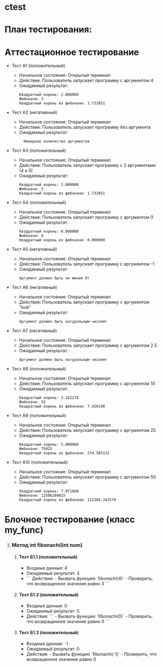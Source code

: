 # ctest
# План тестирования:

# Аттестационное тестирование

  - Тест А1 (положительный)
    - Начальное состояние: Открытый терминал
    - Действие: Пользователь запускает программу с аргументом 4
    - Ожидаемый результат:
        ```            
      	Квадратный корень: 2.000000
      	Фибоначи: 3
      	Квадратный корень из фибоначи: 1.732051
        ```               

  - Тест А2 (негативный)
    - Начальное состояние: Открытый терминал
    - Действие: Пользователь запускает программу без аргумента
    - Ожидаемый результат: 
      ```                  
     	Неверное количество аргументов
      ```                         

  - Тест А3 (положительный)
    - Начальное состояние: Открытый терминал
    - Действие: Пользователь запускает программу с 2 аргументами (4 и 5)
    - Ожидаемый результат: 
        ```                     
      	Квадратный корень: 2.000000
      	Фибоначи: 3
      	Квадратный корень из фибоначи: 1.732051
        ```                      

  - Тест А4 (положительный)
    - Начальное состояние: Открытый терминал
    - Действие: Пользователь запускает программу с аргументом 0
    - Ожидаемый результат: 
        ```                           
      	Квадратный корень: 0.000000
      	Фибоначи: 0
      	Квадратный корень из фибоначи: 0.000000
        ```                           

  - Тест А5 (негативный)
    - Начальное состояние: Открытый терминал
    - Действие: Пользователь запускает программу с аргументом -1
    - Ожидаемый результат: 
        ```                            
      	Аргумент должен быть не менее 0!
        ```                     

  - Тест А6 (негативный)
    - Начальное состояние: Открытый терминал
    - Действие: Пользователь запускает программу с аргументом "bob"
    - Ожидаемый результат: 
        ```                       
      	Аргумент должен быть натуральным числом!
        ```                     

  - Тест А7 (негативный)
    - Начальное состояние: Открытый терминал
    - Действие: Пользователь запускает программу с аргументом 2.5
    - Ожидаемый результат: 
        ```                       
      	Аргумент должен быть натуральным числом!
        ```                     

  - Тест А8 (положительный)
    - Начальное состояние: Открытый терминал
    - Действие: Пользователь запускает программу с аргументом 10
    - Ожидаемый результат: 
        ```                       
      	Квадратный корень: 3.162278
      	Фибоначи: 55
      	Квадратный корень из фибоначи: 7.416198
        ```                     

  - Тест А9 (положительный)
    - Начальное состояние: Открытый терминал
    - Действие: Пользователь запускает программу с аргументом 25
    - Ожидаемый результат: 
        ```                       
      	Квадратный корень: 5.000000
      	Фибоначи: 75025
      	Квадратный корень из фибоначи: 274.585132
        ```                     

  - Тест А10 (положительный)
    - Начальное состояние: Открытый терминал
    - Действие: Пользователь запускает программу с аргументом 50
    - Ожидаемый результат: 
        ```                       
      	Квадратный корень: 7.071068
      	Фибоначи: 12586269025
      	Квадратный корень из фибоначи: 112304.342570
        ```                     

# Блочное тестирование (класс my_func)
<ol>
  <li>
    <h3>Метод int fibonachi(int num)</h3>
    <ol>
    	<li>
    	  <h4>Тест Б1.1 (положительный)</h4>
    	  <ul>
    	    <li>Входные данные: 4</li>
    	    <li>Ожидаемый результат: 3</li>
    	    <li>```
            Действия:
    	        - Вызвать функцию `fibonachi(4)`
    	        - Проверить, что возвращенное значение равно 3
            ```
    	    </li>
    	  </ul>
    	</li>
    	<li>
    	  <h4>Тест Б1.2 (положительный)</h4>
    	  <ul>
    	    <li>Входные данные: 0</li>
    	    <li>Ожидаемый результат: 0</li>
    	    <li>Действия:
            ```
    	        - Вызвать функцию `fibonachi(0)`
    	        - Проверить, что возвращенное значение равно 0
            ```
    	    </li>
    	  </ul>
    	</li>
    	<li>
    	  <h4>Тест Б1.3 (положительный)</h4>
    	  <ul>
    	    <li>Входные данные: -1</li>
    	    <li>Ожидаемый результат: 0</li>
    	    <li>Действия:
    	        - Вызвать функцию `fibonachi(-1)`
    	        - Проверить, что возвращенное значение равно 0
    	    </li>
    	  </ul>
    	</li>
    </ol>
  </li>
</ol>
